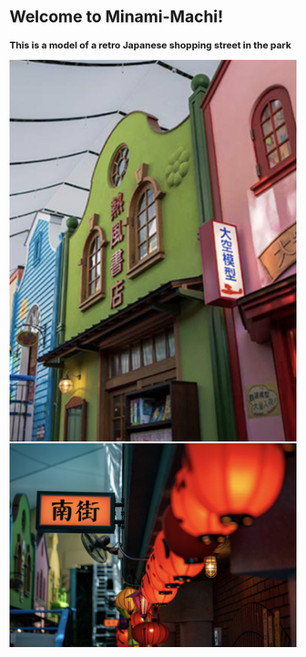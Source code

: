 # Welcome to Minami-Machi!
### This is a model of a retro Japanese shopping street in the park
![Minami-Machi](shops-model.png)
![Shops lights](street-lights.png)
